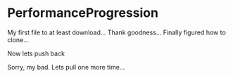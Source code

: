 PerformanceProgression
======================
My first file to at least download...
Thank goodness... Finally figured how to clone...

Now lets push back

Sorry, my bad. Lets pull one more time...